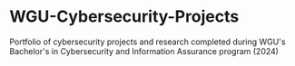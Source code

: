 # WGU-Cybersecurity-Projects
Portfolio of cybersecurity projects and research completed during WGU's Bachelor's in Cybersecurity and Information Assurance program (2024)
